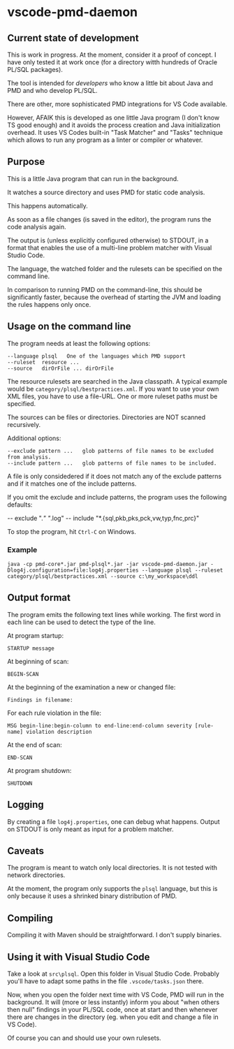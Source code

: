 # vscode-pmd-daemon

## Current state of development

This is work in progress.
At the moment, consider it a proof of concept.
I have only tested it at work once (for a directory witth hundreds of Oracle PL/SQL packages).

The tool is intended for *developers* who know a little bit about Java and PMD and who develop PL/SQL.

There are other, more sophisticated PMD integrations for VS Code available.

However, AFAIK this is developed as one little Java program (I don't know TS good enough) and it avoids
the process creation and Java initialization overhead.
It uses VS Codes built-in "Task Matcher" and "Tasks" technique which allows to run any program as a 
linter or compiler or whatever. 

## Purpose

This is a little Java program that can run in the background.

It watches a source directory and uses PMD for static code analysis.

This happens automatically.

As soon as a file changes (is saved in the editor), the program runs the code analysis again.

The output is (unless explicitly configured otherwise) to STDOUT, in a format that enables the use 
of a multi-line problem matcher with Visual Studio Code.

The language, the watched folder and the rulesets can be specified on the command line.

In comparison to running PMD on the command-line, this should be significantly faster,
because the overhead of starting the JVM and loading the rules happens only once.

## Usage on the command line

The program needs at least the following options:

    --language plsql   One of the languages which PMD support
    --ruleset  resource ... 
    --source   dirOrFile ... dirOrFile

The resource rulesets are searched in the Java classpath.
A typical example would be `category/plsql/bestpractices.xml`.
If you want to use your own XML files, you have to use a file-URL.
One or more ruleset paths must be specified.

The sources can be files or directories.
Directories are NOT scanned recursively.

Additional options:

    --exclude pattern ...   glob patterns of file names to be excluded from analysis.
    --include pattern ...   glob patterns of file names to be included.

A file is only considedered if it does not match any of the exclude patterns
and if it matches one of the include patterns.

If you omit the exclude and include patterns, the program uses the following defaults:

   -- exclude ".*" "*.log"
   -- include "*.{sql,pkb,pks,pck,vw,typ,fnc,prc}"
      
To stop the program, hit `Ctrl-C` on Windows.

### Example

    java -cp pmd-core*.jar pmd-plsql*.jar -jar vscode-pmd-daemon.jar -Dlog4j.configuration=file:log4j.properties --language plsql --ruleset category/plsql/bestpractices.xml --source c:\my_workspace\ddl

## Output format

The program emits the following text lines while working.
The first word in each line can be used to detect the type of the line.

At program startup:

    STARTUP message

At beginning of scan:

    BEGIN-SCAN
    
At the beginning of the examination a new or changed file:

    Findings in filename:

For each rule violation in the file:

    MSG begin-line:begin-column to end-line:end-column severity [rule-name] violation description

At the end of scan:

    END-SCAN

At program shutdown:

    SHUTDOWN
       

## Logging

By creating a file `log4j.properties`, one can debug what happens.
Output on STDOUT is only meant as input for a problem matcher.

## Caveats

The program is meant to watch only local directories.
It is not tested with network directories.

At the moment, the program only supports the `plsql` language,
but this is only because it uses a shrinked binary distribution of PMD.


## Compiling

Compiling it with Maven should be straightforward.
I don't supply binaries.

## Using it with Visual Studio Code

Take a look at `src\plsql`.
Open this folder in Visual Studio Code.
Probably you'll have to adapt some paths in the file `.vscode/tasks.json` there.

Now, when you open the folder next time with VS Code, PMD will run in the background.
It will (more or less instantly) inform you about "when others then null" findings in your PL/SQL code,
once at start and then whenever there are changes in the directory (eg. when you edit and change a file in VS Code).

Of course you can and should use your own rulesets.


